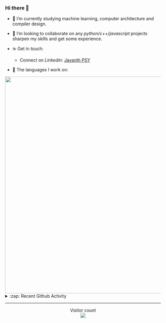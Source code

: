 ### Hi there 👋

- 🌱 I’m currently studying machine learning, computer architecture and compiler design.

- 👯 I’m looking to collaborate on any *python*/*c++*/*javascript* projects sharpen my skills and get some experience.

- ☕ Get in touch:
  +  Connect on *Linkedin*: [Jayanth PSY](https://www.linkedin.com/in/jayanth-p-b3924812a/)

<!--- ⚡ Fun fact: *Python* is older than *C++* and *Java*. -->

- :memo: The languages I work on: 

<img src="https://wakatime.com/share/@j_tesla/bdf4246a-6e44-4441-87e6-ea13fc96a824.png" width="700"/>

<details>
  <summary>:zap: Recent Github Activity</summary>
  
<!--START_SECTION:activity-->
1. 🎉 Merged PR [#6](https://github.com/j-tesla/twitter-bot/pull/6) in [j-tesla/twitter-bot](https://github.com/j-tesla/twitter-bot)
2. 🎉 Merged PR [#69](https://github.com/j-tesla/blog-list-frontend/pull/69) in [j-tesla/blog-list-frontend](https://github.com/j-tesla/blog-list-frontend)
3. 🎉 Merged PR [#68](https://github.com/j-tesla/blog-list-frontend/pull/68) in [j-tesla/blog-list-frontend](https://github.com/j-tesla/blog-list-frontend)
4. 🗣 Commented on [#127](https://github.com/blakehaswell/mongoose-unique-validator/issues/127) in [blakehaswell/mongoose-unique-validator](https://github.com/blakehaswell/mongoose-unique-validator)
5. 🗣 Commented on [#129](https://github.com/blakehaswell/mongoose-unique-validator/issues/129) in [blakehaswell/mongoose-unique-validator](https://github.com/blakehaswell/mongoose-unique-validator)
<!--END_SECTION:activity-->

</details>

-----

<p align="center"> 
  Visitor count<br>
  <img src="https://profile-counter.glitch.me/j-tesla/count.svg" />
</p>












<!--
**j-tesla/j-tesla** is a ✨ _special_ ✨ repository because its `README.md` (this file) appears on your GitHub profile.

Here are some ideas to get you started:

- 🔭 I’m currently working on ...
- 🌱 I’m currently learning ...
- 👯 I’m looking to collaborate on ...
- 🤔 I’m looking for help with ...
- 💬 Ask me about ...
- 📫 How to reach me: ...
- 😄 Pronouns: ...
- ⚡ Fun fact: ...
-->

